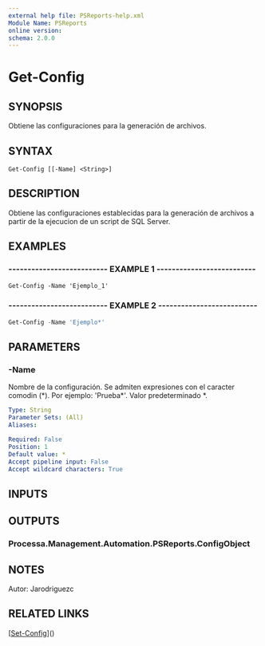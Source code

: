 ```yaml
---
external help file: PSReports-help.xml
Module Name: PSReports
online version: 
schema: 2.0.0
---
```


# Get-Config

## SYNOPSIS
Obtiene las configuraciones para la generación de archivos.

## SYNTAX

```
Get-Config [[-Name] <String>]
```

## DESCRIPTION
Obtiene las configuraciones establecidas para la generación de archivos a partir de la ejecucion de un script de SQL Server.

## EXAMPLES

### -------------------------- EXAMPLE 1 --------------------------
```
Get-Config -Name 'Ejemplo_1'
```

### -------------------------- EXAMPLE 2 --------------------------
```PowerShell
Get-Config -Name 'Ejemplo*'
```

## PARAMETERS

### -Name
Nombre de la configuración.
Se admiten expresiones con el caracter comodin (\*).
Por ejemplo: 'Prueba\*'.
Valor predeterminado \*.

```yaml
Type: String
Parameter Sets: (All)
Aliases: 

Required: False
Position: 1
Default value: *
Accept pipeline input: False
Accept wildcard characters: True
```

## INPUTS

## OUTPUTS

### Processa.Management.Automation.PSReports.ConfigObject

## NOTES
Autor: Jarodriguezc

## RELATED LINKS

[[Set-Config](Set-Config.md)]()

